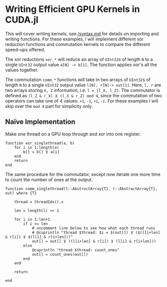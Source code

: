 # Writing Efficient GPU Kernels in CUDA.jl

This will cover writing kernels, see [/syntax.md](syntax.md)
for details on importing and writing functions. For these
examples, I will implement different xor reduction functions
and commutation kernels to compare the different speed-ups
offered.

The xor reductions `xor_*` will reduce an array of `UInt32`s
of length `N` to a single `UInt32` output value `a[N] -> b[1]`.
The function applies xor's all the values together.

The commutation `comm_*` functions will take in two arrays
of `UInt32`s of length `N` to a single `UInt32` output value
`l[N], r[N]-> out[1]`. Here, `l, r` are two arrays storing
`X, Z` information, i.e. `l = [l_X, l_Z]`. The commutator
is defined as `(l_Z & r_X) ⊻ (l_X & r_Z) mod 4`, since
the commutation of two operators can take one of 4 values:
`+1`, `-1`, `+i`, `-i`. For these examples I will skip
over the `mod 4` part for simplicity only.

## Naïve Implementation

Make one thread on a GPU loop through and xor into one
register.

```
function xor_singlethread(a, b)
    for i in 1:length(a)
        b[] = b[] ⊻ a[i]
    end
    return
end
```

The same procedure for the commutator, except now iterate one more time
to count the number of ones at the output.

```
function comm_singlethread(l::AbstractArray{T}, r::AbstractArray{T}, out) where {T}

    thread = threadIdx().x

    len = length(l) >> 1

    for i in 1:len+1
        if i <= len        
            # uncomment line below to see how what each thread runs
            # @cuprintln "thread $thread: $i = $(out[]) ⊻ ($(l[i+len] & r[i]) ⊻ $(l[i] & r[i+len]))"
            out[] = out[] ⊻ ((l[i+len] & r[i]) ⊻ (l[i] & r[i+len]))
        else
            @cuprintln "thread $thread: count_ones"
            out[] = count_ones(out[])
        end
    end

    return

end
```
